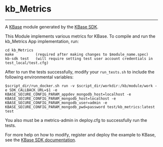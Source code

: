 
# kb_Metrics
---

A [KBase](https://kbase.us) module generated by the [KBase SDK](https://github.com/kbase/kb_sdk).


This Module implements various metrics for KBase.  To compile and run the kb_Metrics App implementation, run:

    cd kb_Metrics
    make          (required after making changes to $module_name.spec)
    kb-sdk test   (will require setting test user account credentials in test_local/test.cfg)
    
After to run the tests successfully, modify your `run_tests.sh` to include the following environmental variables:

    $script_dir/run_docker.sh run -v $script_dir/workdir:/kb/module/work -e SDK_CALLBACK_URL=$1 -e KBASE_SECURE_CONFIG_PARAM_appdev_mongodb_host=localhost -e KBASE_SECURE_CONFIG_PARAM_mongodb_host=localhost -e KBASE_SECURE_CONFIG_PARAM_mongodb_user=admin -e KBASE_SECURE_CONFIG_PARAM_mongodb_pwd=password test/kb_metrics:latest test

You also must be a metrics-admin in deploy.cfg to successfully run the tests.

For more help on how to modify, register and deploy the example to KBase, see the
[KBase SDK documentation](https://github.com/kbase/kb_sdk).

